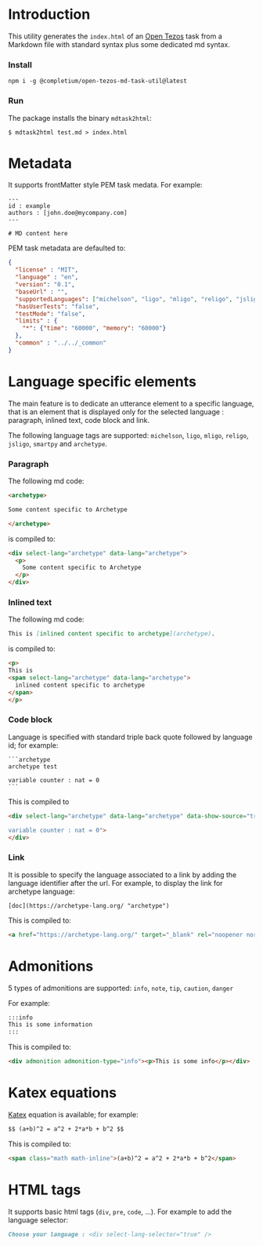 # Introduction

This utility generates the `index.html` of an [Open Tezos](https://opentezos.com/) task from a Markdown file with standard syntax plus some dedicated md syntax.

### Install

```
npm i -g @completium/open-tezos-md-task-util@latest
```

### Run

The package installs the binary `mdtask2html`:

```
$ mdtask2html test.md > index.html
```

# Metadata

It supports frontMatter style PEM task medata. For example:

```
---
id : example
authors : [john.doe@mycompany.com]
---

# MD content here

```

PEM task metadata are defaulted to:
```json
{
  "license" : "MIT",
  "language" : "en",
  "version": "0.1",
  "baseUrl" : "",
  "supportedLanguages": ["michelson", "ligo", "mligo", "religo", "jsligo", "smartpy", "archetype"],
  "hasUserTests": "false",
  "testMode": "false",
  "limits" : {
    "*": {"time": "60000", "memory": "60000"}
  },
  "common" : "../../_common"
}
```

# Language specific elements

The main feature is to dedicate an utterance element to a specific language, that is an element that is displayed only for the selected language : paragraph, inlined text, code block and link.

The following language tags are supported: `michelson`, `ligo`, `mligo`, `religo`, `jsligo`, `smartpy` and `archetype`.

### Paragraph

The following md code:

```md
<archetype>

Some content specific to Archetype

</archetype>
```

is compiled to:

```html
<div select-lang="archetype" data-lang="archetype">
  <p>
    Some content specific to Archetype
  </p>
</div>
```

### Inlined text

The following md code:

```md
This is [inlined content specific to archetype](archetype).
```

is compiled to:

```html
<p>
This is
<span select-lang="archetype" data-lang="archetype">
  inlined content specific to archetype
</span>
</p>
```

### Code block

Language is specified with standard triple back quote followed by language id; for example:

    ```archetype
    archetype test

    variable counter : nat = 0
    ```

This is compiled to

```html
<div select-lang="archetype" data-lang="archetype" data-show-source="true" data-code="archetype test

variable counter : nat = 0">
</div>
```

### Link

It is possible to specify the language associated to a link by adding the language identifier after the url. For example, to display the link for archetype language:

    [doc](https://archetype-lang.org/ "archetype")

This is compiled to:

```html
<a href="https://archetype-lang.org/" target="_blank" rel="noopener noreferrer" select-lang="archetype" data-lang="archetype">doc</a>
```

# Admonitions

5 types of admonitions are supported: `info`, `note`, `tip`, `caution`, `danger`

For example:

```md
:::info
This is some information
:::
```

This is compiled to:
```html
<div admonition admonition-type="info"><p>This is some info</p></div>
```

# Katex equations

[Katex](https://katex.org/) equation is available; for example:

```md
$$ (a+b)^2 = a^2 + 2*a*b + b^2 $$
```

This is compiled to:
```html
<span class="math math-inline">(a+b)^2 = a^2 + 2*a*b + b^2</span>
```

# HTML tags

It supports basic html tags (`div`, `pre`, `code`, ...). For example to add the language selector:

```md
Choose your language : <div select-lang-selector="true" />
```



